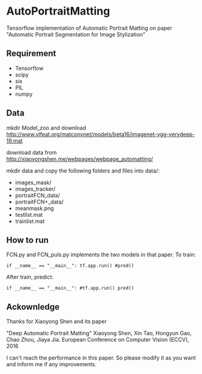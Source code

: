 # AutoPortraitMatting
Tensorflow implementation of Automatic Portrait Matting on paper "Automatic Portrait Segmentation for Image Stylization"

## Requirement

* Tensorflow
* scipy
* six
* PIL
* numpy

## Data

mkdir Model_zoo and download http://www.vlfeat.org/matconvnet/models/beta16/imagenet-vgg-verydeep-19.mat

download data from http://xiaoyongshen.me/webpages/webpage_automatting/

mkdir data and copy the following folders and files into data/:

  * images_mask/
  * images_tracker/
  * portraitFCN_data/
  * portraitFCN+_data/
  * meanmask.png
  * testlist.mat
  * trainlist.mat

## How to run

FCN.py and FCN_puls.py implements the two models in that paper.
To train:

`
  if __name__ == "__main__":
      tf.app.run()
      #pred()
`

After train, predict:

`
  if __name__ == "__main__":
      #tf.app.run()
      pred()
`

## Ackownledge

Thanks for Xiaoyong Shen and its paper

"Deep Automatic Portrait Matting" Xiaoyong Shen, Xin Tao, Hongyun Gao, Chao Zhou, Jiaya Jia. European Conference on Computer Vision (ECCV), 2016

I can't reach the performance in this paper. So please modify it as you want and inform me if any improvements.
